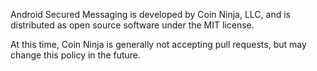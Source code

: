 Android Secured Messaging is developed by Coin Ninja, LLC, and is distributed as open source software under the MIT license.  

At this time, Coin Ninja is generally not accepting pull requests, but may change this policy in the future.
